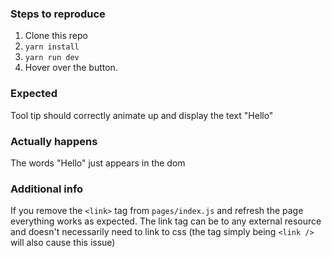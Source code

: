 ### Steps to reproduce

1. Clone this repo
2. `yarn install`
3. `yarn run dev`
4. Hover over the button.

### Expected

Tool tip should correctly animate up and display the text "Hello"

### Actually happens

The words "Hello" just appears in the dom

### Additional info

If you remove the `<link>` tag from `pages/index.js` and refresh the page everything works as expected. The link tag can be to any external resource and doesn't necessarily need to link to css (the tag simply being `<link />` will also cause this issue)
